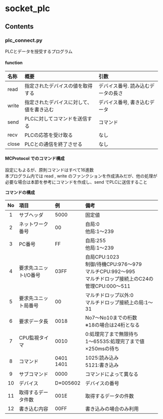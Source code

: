 # socket_plc

## Contents

### plc_connect.py

PLCとデータを授受するプログラム

#### function

|名称|概要|引数|
|:---|:---|:---|
|read|指定されたデバイスの値を取得する|デバイス番号. 読み込むデータの長さ|
|write|指定されたデバイスに対して、値を書き込む|デバイス番号, 書き込むデータ|
|send|PLCに対してコマンドを送信する|コマンド|
|recv|PLCの応答を受け取る|なし|
|close|PLCとの通信を終了させる|なし|

#### MCProtocol でのコマンド構成

設定にもよるが、原則コマンドはすべて16進数  
本プログラム内では read , write のファンクションを作成済みだが、他の処理が必要な場合は本節を参考にコマンドを作成し、send でPLCに送信すること

**コマンドの構成**

|No|項目|例|備考|
|:---:|:---|:---|:---|
|1|サブヘッダ|5000|固定値|
|2|ネットワーク番号|00|自局:0<br>他局:1～239|
|3|PC番号|FF|自局:255<br>他局:1～239|
|4|要求先ユニットI/O番号|03FF|自局CPU:1023<br>制御/待機CPU:976～979<br>マルチCPU:992～995<br>マルチドロップ接続上のC24の管理CPU:000～511|
|5|要求先ユニット局番号|00|マルチドロップ以外:0<br>マルチドロップ接続上の局:1～31|
|6|要求データ長	|0018|No7～No10までの桁数<br>※18の場合は24桁となる|
|7|CPU監視タイマ|0010|0:処理完了まで無限待ち<br>1～65535:処理完了まで値×250msの待ち|
|8|コマンド|0401<br>1401|1025:読み込み<br>5121:書き込み|
|9|サブコマンド|0000|コマンドによって異なる|
|10|デバイス|D*005602|デバイスの番号|
|11|取得するデータ件数|001E|取得するデータの件数|
|12|書き込む内容|00FF|書き込みの場合のみ利用|

